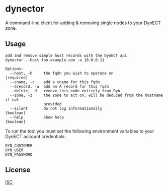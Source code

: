 # dynector

A command-line client for adding & removing single nodes to your DynECT zone.

## Usage

```
add and remove simple host records with the DynECT api
dynector --host foo.example.com -a 10.0.0.11

Options:
  --host, -h     the fqdn you wish to operate on                  [required]
  --cname, -c    add a cname for this fqdn
  --arecord, -a  add an A record for this fqdn
  --delete, -d   remove this node entirely from Dyn
  --zone, -z     the zone to act on; will be deduced from the hostname if not
                 provided
  --silent       do not log informationally                            [boolean]
  --help         Show help                                             [boolean]
```

To run the tool you must set the following environment variables to your DynECT account credentials:

```
DYN_CUSTOMER
DYN_USER
DYN_PASSWORD
```

## License

[ISC](http://opensource.org/licenses/ISC)
